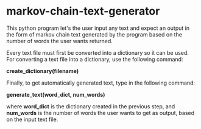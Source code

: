 # markov-chain-text-generator

This python program let's the user input any text and expect an output in the form of markov chain text generated by the
program based on the number of words the user wants returned.

Every text file must first be converted into a dictionary so it can be used.
For converting a text file into a dictionary, use the following command:

**create_dictionary(filename)**



Finally, to get automatically generated text, type in the following command:

**generate_text(word_dict, num_words)**

where **word_dict** is the dictionary created in the previous step, and **num_words** is the number of words the user
wants to get as output, based on the input text file.
